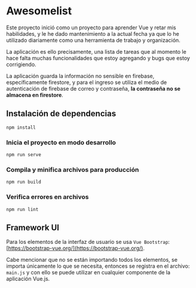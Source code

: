 # Awesomelist

Este proyecto inició como un proyecto para aprender Vue y retar mis habilidades, y le he dado mantenimiento a la actual fecha ya que lo he utilizado diariamente como una herramienta de trabajo y organización.

La aplicación es ello precisamente, una lista de tareas que al momento le hace falta muchas funcionalidades que estoy agregando y bugs que estoy corrigiendo.

La aplicación guarda la información no sensible en firebase, específicamente firestore, y para el ingreso se utiliza el medio de autenticación de firebase de correo y contraseña, **la contraseña no se almacena en firestore**.

## Instalación de dependencias

```
npm install
```

### Inicia el proyecto en modo desarrollo

```
npm run serve
```

### Compila y minifica archivos para producción

```
npm run build
```

### Verifica errores en archivos

```
npm run lint
```

## Framework UI

Para los elementos de la interfaz de usuario se usa `Vue Bootstrap`: [https://bootstrap-vue.org/](https://bootstrap-vue.org/).

Cabe mencionar que no se están importando todos los elementos, se importa únicamente lo que se necesita, entonces se registra en el archivo: `main.js` y con ello se puede utilizar en cualquier componente de la aplicación Vue.js.
